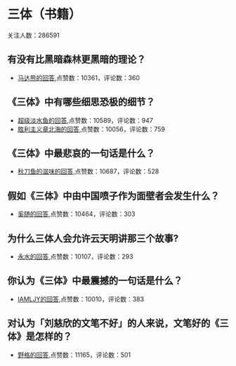 #  三体（书籍） 
关注人数：286591
## 有没有比黑暗森林更黑暗的理论？
- [马达熊的回答](https://www.zhihu.com/question/418127358/answer/1501817801),点赞数：10361，评论数：360
## 《三体》中有哪些细思恐极的细节？
- [超级淡水鱼的回答](https://www.zhihu.com/question/22855640/answer/111122868),点赞数：10589，评论数：947
- [胜利主义章北海的回答](https://www.zhihu.com/question/22855640/answer/1202492283),点赞数：10056，评论数：759
## 《三体》中最悲哀的一句话是什么？
- [秋刀鱼的滋味的回答](https://www.zhihu.com/question/30124269/answer/61605546),点赞数：10687，评论数：528
## 假如《三体》中由中国喷子作为面壁者会发生什么？
- [奚随的回答](https://www.zhihu.com/question/325846171/answer/699519434),点赞数：10464，评论数：303
## 为什么三体人会允许云天明讲那三个故事?
- [永水的回答](https://www.zhihu.com/question/32227152/answer/868606317),点赞数：10107，评论数：293
## 你认为《三体》中最震撼的一句话是什么？
- [IAMLJY的回答](https://www.zhihu.com/question/385420567/answer/1143344100),点赞数：10010，评论数：383
## 对认为「刘慈欣的文笔不好」的人来说，文笔好的《三体》是怎样的？
- [野格的回答](https://www.zhihu.com/question/26346956/answer/924077358),点赞数：11165，评论数：501
